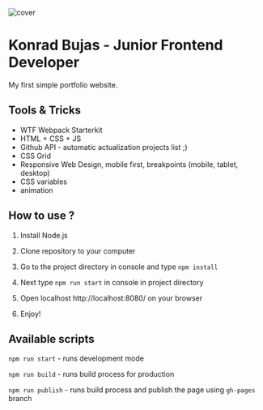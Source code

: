 ![cover](https://konradbujas.github.io/og.png)

# Konrad Bujas - Junior Frontend Developer 

My first simple portfolio website.

## Tools & Tricks

- WTF Webpack Starterkit
- HTML + CSS + JS
- Github API - automatic actualization projects list ;)
- CSS Grid
- Responsive Web Design, mobile first, breakpoints (mobile, tablet, desktop)
- CSS variables
- animation

## How to use ?

1. Install Node.js
 
2. Clone repository to your computer
 
3. Go to the project directory in console and type `npm install`

4. Next type `npm run start` in console in project directory

5. Open localhost http://localhost:8080/ on your browser

6. Enjoy!


## Available scripts

`npm run start` - runs development mode

`npm run build` - runs build process for production

`npm run publish` - runs build process and publish the page using `gh-pages` branch

